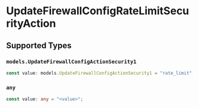 # UpdateFirewallConfigRateLimitSecurityAction


## Supported Types

### `models.UpdateFirewallConfigActionSecurity1`

```typescript
const value: models.UpdateFirewallConfigActionSecurity1 = "rate_limit";
```

### `any`

```typescript
const value: any = "<value>";
```


